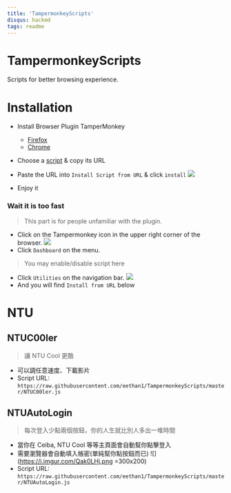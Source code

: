```yaml
---
title: 'TampermonkeyScripts'
disqus: hackmd
tags: readme
---
```

TampermonkeyScripts
===
Scripts for better browsing experience.

# Installation

- Install Browser Plugin TamperMonkey

    - [Firefox](https://addons.mozilla.org/zh-TW/firefox/addon/tampermonkey/)
    - [Chrome](https://chrome.google.com/webstore/detail/tampermonkey/dhdgffkkebhmkfjojejmpbldmpobfkfo?hl=zh-TW)

- Choose a [script](#NTU) & copy its URL

- Paste the URL into `Install Script from URL` & click `install` 
![](https://i.imgur.com/FVAHmOd.png)
- Enjoy it

### Wait it is too fast

> This part is for people unfamiliar with the plugin.
 
- Click on the Tampermonkey icon in the upper right corner of the browser.
![](https://i.imgur.com/v7wYAcy.png)
- Click `Dashboard` on the menu.
> You may enable/disable script here
- Click `Utilities` on the navigation bar.
![](https://i.imgur.com/pAL3r1H.png)
- And you will find `Install from URL` below

# NTU 

## NTUC00ler
> 讓 NTU Cool 更酷
- 可以調任意速度、下載影片
- Script URL: `https://raw.githubusercontent.com/eethan1/TampermonkeyScripts/master/NTUC00ler.js`

## NTUAutoLogin 

> 每次登入少點兩個按鈕，你的人生就比別人多出一堆時間
- 當你在 Ceiba, NTU Cool 等等主頁面會自動幫你點擊登入
- 需要瀏覽器會自動填入帳密(單純幫你點按鈕而已)
![](https://i.imgur.com/Qak0LHj.png =300x200)
- Script URL: `https://raw.githubusercontent.com/eethan1/TampermonkeyScripts/master/NTUAutoLogin.js`